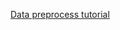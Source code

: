 [Data preprocess tutorial](https://towardsdatascience.com/the-complete-beginners-guide-to-data-cleaning-and-preprocessing-2070b7d4c6d)

